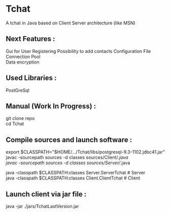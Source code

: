 Tchat
=====

A tchat in Java based on Client Server architecture (like MSN)

Next Features :
---------------

Gui for User Registering
Possibility to add contacts
Configuration File
Connection Pool <br>
Data encryption <br>

Used Libraries :
----------------
PostGreSql


Manual (Work In Progress) :
---------------------------

git clone repo <br>
cd Tchat <br>


Compile sources and launch software :
-------------------------------------

export $CLASSPATH="$HOME/.../Tchat/libs/postgresql-9.3-1102.jdbc41.jar" <br>
javac -sourcepath sources -d classes sources/Client/*.java <br>
javac -sourcepath sources -d classes sources/Server/*.java <br>

java -classpath $CLASSPATH:classes Server.ServerTchat  # Server <br>
java -classpath $CLASSPATH:classes Client.ClientTchat  # Client <br>


Launch client via jar file :
----------------------------

java -jar ./jars/TchatLastVersion.jar <br>
